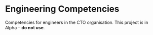 
# Engineering Competencies

Competencies for engineers in the CTO organisation. This project is in Alpha – **do not use**.
